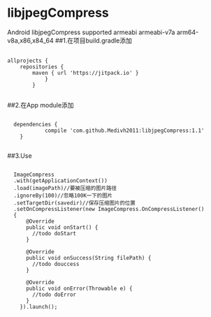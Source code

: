 # libjpegCompress
Android libjpegCompress supported armeabi armeabi-v7a arm64-v8a,x86,x84_64
##1.在项目build.gradle添加

   <pre> <code>
allprojects {
	repositories {
		maven { url 'https://jitpack.io' }
		    }
	    }
	</code></pre>
	
  ##2.在App module添加
  
  <pre><code>
  dependencies {
	        compile 'com.github.Medivh2011:libjpegCompress:1.1'
	}
	</code></pre>
	
  ##3.Use
  <pre><code>
  ImageCompress
  .with(getApplicationContext())
  .load(imagePath)//要被压缩的图片路径
  .ignoreBy(100)//忽略100K一下的图片
  .setTargetDir(savedir)//保存压缩图片的位置
  .setOnCompressListener(new ImageCompress.OnCompressListener() 
  {
      @Override
      public void onStart() {
        //todo doStart
      }

      @Override
      public void onSuccess(String filePath) {
        //todo douccess
      }

      @Override
      public void onError(Throwable e) {
        //todo doError
      }
    }).launch();
    </code>
    <pre>
    
  
